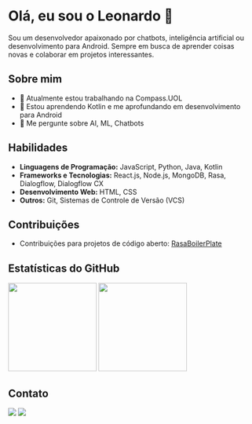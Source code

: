 # Olá, eu sou o Leonardo 👋

Sou um desenvolvedor apaixonado por chatbots, inteligência artificial ou desenvolvimento para Android. Sempre em busca de aprender coisas novas e colaborar em projetos interessantes.

## Sobre mim

- 🔭 Atualmente estou trabalhando na Compass.UOL
- 🌱 Estou aprendendo Kotlin e me aprofundando em desenvolvimento para Android
- 💬 Me pergunte sobre AI, ML, Chatbots

## Habilidades

- **Linguagens de Programação:** JavaScript, Python, Java, Kotlin
- **Frameworks e Tecnologias:** React.js, Node.js, MongoDB, Rasa, Dialogflow, Dialogflow CX
- **Desenvolvimento Web:** HTML, CSS
- **Outros:** Git, Sistemas de Controle de Versão (VCS)

## Contribuições

- Contribuições para projetos de código aberto: [RasaBoilerPlate](https://github.com/lappis-unb/rasa-ptbr-boilerplate)

## Estatísticas do GitHub
<p align="left">
<!--   hide_rank=true -->
<img height="180" src="https://github-readme-stats.vercel.app/api?username=Leo0liveira&theme=dracula&show_icons=true&include_all_commits=true"/>
<img height="180" src="https://github-readme-stats.vercel.app/api/top-langs/?username=Leo0liveira&layout=compact&theme=dracula"/>
</p>

## Contato

<a href = "mailto:lfofreitas@gmail.com"><img src="https://img.shields.io/badge/-Gmail-%23333?style=for-the-badge&logo=gmail&logoColor=white" target="_blank"></a>
<a href="https://www.linkedin.com/in/leonardo-oliveira-freitas/" target="_blank"><img src="https://img.shields.io/badge/-LinkedIn-%230077B5?style=for-the-badge&logo=linkedin&logoColor=white" target="_blank"></a>
